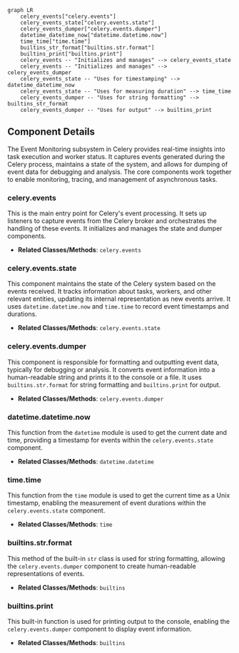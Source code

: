 ```mermaid
graph LR
    celery_events["celery.events"]
    celery_events_state["celery.events.state"]
    celery_events_dumper["celery.events.dumper"]
    datetime_datetime_now["datetime.datetime.now"]
    time_time["time.time"]
    builtins_str_format["builtins.str.format"]
    builtins_print["builtins.print"]
    celery_events -- "Initializes and manages" --> celery_events_state
    celery_events -- "Initializes and manages" --> celery_events_dumper
    celery_events_state -- "Uses for timestamping" --> datetime_datetime_now
    celery_events_state -- "Uses for measuring duration" --> time_time
    celery_events_dumper -- "Uses for string formatting" --> builtins_str_format
    celery_events_dumper -- "Uses for output" --> builtins_print
```

## Component Details

The Event Monitoring subsystem in Celery provides real-time insights into task execution and worker status. It captures events generated during the Celery process, maintains a state of the system, and allows for dumping of event data for debugging and analysis. The core components work together to enable monitoring, tracing, and management of asynchronous tasks.

### celery.events
This is the main entry point for Celery's event processing. It sets up listeners to capture events from the Celery broker and orchestrates the handling of these events. It initializes and manages the state and dumper components.
- **Related Classes/Methods**: `celery.events`

### celery.events.state
This component maintains the state of the Celery system based on the events received. It tracks information about tasks, workers, and other relevant entities, updating its internal representation as new events arrive. It uses `datetime.datetime.now` and `time.time` to record event timestamps and durations.
- **Related Classes/Methods**: `celery.events.state`

### celery.events.dumper
This component is responsible for formatting and outputting event data, typically for debugging or analysis. It converts event information into a human-readable string and prints it to the console or a file. It uses `builtins.str.format` for string formatting and `builtins.print` for output.
- **Related Classes/Methods**: `celery.events.dumper`

### datetime.datetime.now
This function from the `datetime` module is used to get the current date and time, providing a timestamp for events within the `celery.events.state` component.
- **Related Classes/Methods**: `datetime.datetime`

### time.time
This function from the `time` module is used to get the current time as a Unix timestamp, enabling the measurement of event durations within the `celery.events.state` component.
- **Related Classes/Methods**: `time`

### builtins.str.format
This method of the built-in `str` class is used for string formatting, allowing the `celery.events.dumper` component to create human-readable representations of events.
- **Related Classes/Methods**: `builtins`

### builtins.print
This built-in function is used for printing output to the console, enabling the `celery.events.dumper` component to display event information.
- **Related Classes/Methods**: `builtins`
